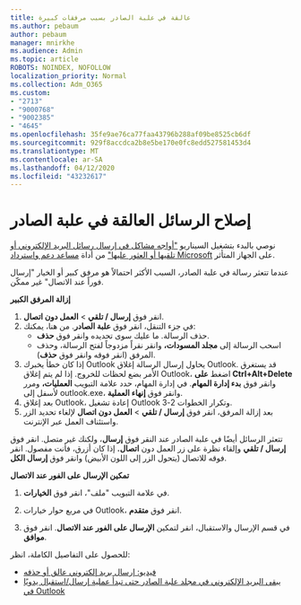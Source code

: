 ```yaml
---
title: عالقة في علبة الصادر بسبب مرفقات كبيرة
ms.author: pebaum
author: pebaum
manager: mnirkhe
ms.audience: Admin
ms.topic: article
ROBOTS: NOINDEX, NOFOLLOW
localization_priority: Normal
ms.collection: Adm_O365
ms.custom:
- "2713"
- "9000768"
- "9002385"
- "4645"
ms.openlocfilehash: 35fe9ae76ca77faa43796b288af09be8525cb6df
ms.sourcegitcommit: 929f8accdca2b8e5be170e0fc8edd527581453d4
ms.translationtype: MT
ms.contentlocale: ar-SA
ms.lasthandoff: 04/12/2020
ms.locfileid: "43232617"
---
```

# <a name="fix-messages-that-are-stuck-in-the-outbox"></a>إصلاح الرسائل العالقة في علبة الصادر

نوصي بالبدء بتشغيل السيناريو ["أواجه مشاكل في إرسال رسائل البريد الإلكتروني أو تلقيها أو العثور عليها"](https://aka.ms/SaRA-OutlookSendReceive) من أداة [مساعد دعم واسترداد Microsoft](https://diagnostics.office.com/#/) على الجهاز المتأثر.

عندما تتعثر رسالة في علبة الصادر، السبب الأكثر احتمالاً هو مرفق كبير أو الخيار "إرسال فوراً عند الاتصال" غير ممكّن.

**إزالة المرفق الكبير**

1. انقر فوق **إرسال / تلقي** > **العمل دون اتصال**. 
2. في جزء التنقل، انقر فوق **علبة الصادر**. من هنا، يمكنك: 
    - حذف الرسالة. ما عليك سوى تحديده وانقر فوق **حذف**.
    - اسحب الرسالة إلى **مجلد المسودات،** وانقر نقراً مزدوجاً لفتح الرسالة، وحذف المرفق (انقر فوقه وانقر فوق **حذف**).
3. إذا كان خطأ يخبرك Outlook يحاول إرسال الرسالة إغلاق Outlook. قد يستغرق الأمر بضع لحظات للخروج. إذا لم يتم إغلاق Outlook، اضغط **على Ctrl+Alt+Delete** وانقر فوق **بدء إدارة المهام**. في إدارة المهام، حدد علامة التبويب **العمليات،** ومرر لأسفل إلى outlook.exe، وانقر فوق **إنهاء العملية**.
4. بعد إغلاق Outlook، إعادة تشغيل Outlook وتكرار الخطوات 2-3. 
5. بعد إزالة المرفق، انقر فوق **إرسال / تلقي** > **العمل دون اتصال** لإلغاء تحديد الزر واستئناف العمل عبر الإنترنت. 

تتعثر الرسائل أيضًا في علبة الصادر عند النقر فوق **إرسال**، ولكنك غير متصل. انقر فوق **إرسال / تلقي** وإلقاء نظرة على زر العمل دون **اتصال.** إذا كان أزرق، فأنت مفصول. انقر فوقه للاتصال (يتحول الزر إلى اللون الأبيض) وانقر فوق **إرسال الكل**.
 
**تمكين الإرسال على الفور عند الاتصال**
 
1. في علامة التبويب "ملف"، انقر فوق **الخيارات**.

2. في مربع حوار خيارات Outlook، انقر فوق **متقدم**.

3. في قسم الإرسال والاستقبال، انقر لتمكين **الإرسال على الفور عند الاتصال**. انقر فوق **موافق**.
 
للحصول على التفاصيل الكاملة، انظر:
- [فيديو: إرسال بريد إلكتروني عالق أو حذفه](https://support.office.com/article/Video-Send-or-delete-an-email-stuck-in-your-outbox-26d5d34a-4e5f-444a-a9e8-44db04a94dec) 
- [يبقى البريد الإلكتروني في مجلد علبة الصادر حتى تبدأ عملية إرسال/استقبال يدويًا في Outlook](https://support.microsoft.com/help/2797572/email-stays-in-the-outbox-folder-until-you-manually-initiate-a-send-re)
